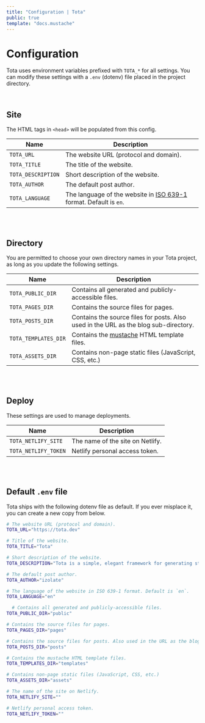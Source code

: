```yaml
---
title: "Configuration | Tota"
public: true
template: "docs.mustache"
---
```


# Configuration

Tota uses environment variables prefixed with `TOTA_*` for all settings.
You can modify these settings with a `.env` (dotenv) file placed in the
project directory.

<br>

## Site

The HTML tags in `<head>` will be populated from this config.

Name | Description
--- | ---
`TOTA_URL` | The website URL (protocol and domain).
`TOTA_TITLE` | The title of the website.
`TOTA_DESCRIPTION` | Short description of the website.
`TOTA_AUTHOR` | The default post author.
`TOTA_LANGUAGE` | The language of the website in [ISO 639-1](https://en.wikipedia.org/wiki/List_of_ISO_639-1_codes) format. Default is `en`.

<br>
<br>

## Directory

You are permitted to choose your own directory names in your Tota project,
as long as you update the following settings.

Name | Description
--- | ---
`TOTA_PUBLIC_DIR` | Contains all generated and publicly-accessible files.
`TOTA_PAGES_DIR` | Contains the source files for pages.
`TOTA_POSTS_DIR` | Contains the source files for posts. Also used in the URL as the blog sub-directory.
`TOTA_TEMPLATES_DIR` | Contains the [mustache](https://mustache.github.io/mustache.5.html) HTML template files.
`TOTA_ASSETS_DIR` | Contains non-page static files (JavaScript, CSS, etc.)

<br>
<br>

## Deploy

These settings are used to manage deployments.

Name | Description
--- | ---
`TOTA_NETLIFY_SITE` | The name of the site on Netlify.
`TOTA_NETLIFY_TOKEN` | Netlify personal access token.

<br>
<br>

## Default `.env` file

Tota ships with the following dotenv file as default. If you ever misplace it,
you can create a new copy from below.

```bash
# The website URL (protocol and domain).
TOTA_URL="https://tota.dev"

# Title of the website.
TOTA_TITLE="Tota"

# Short description of the website.
TOTA_DESCRIPTION="Tota is a simple, elegant framework for generating static sites."

# The default post author.
TOTA_AUTHOR="izolate"

# The language of the website in ISO 639-1 format. Default is `en`.
TOTA_LANGUAGE="en"

  # Contains all generated and publicly-accessible files.
TOTA_PUBLIC_DIR="public"

# Contains the source files for pages.
TOTA_PAGES_DIR="pages"

# Contains the source files for posts. Also used in the URL as the blog directory.
TOTA_POSTS_DIR="posts"

# Contains the mustache HTML template files.
TOTA_TEMPLATES_DIR="templates"

# Contains non-page static files (JavaScript, CSS, etc.)
TOTA_ASSETS_DIR="assets"

# The name of the site on Netlify.
TOTA_NETLIFY_SITE=""

# Netlify personal access token.
TOTA_NETLIFY_TOKEN=""
```
